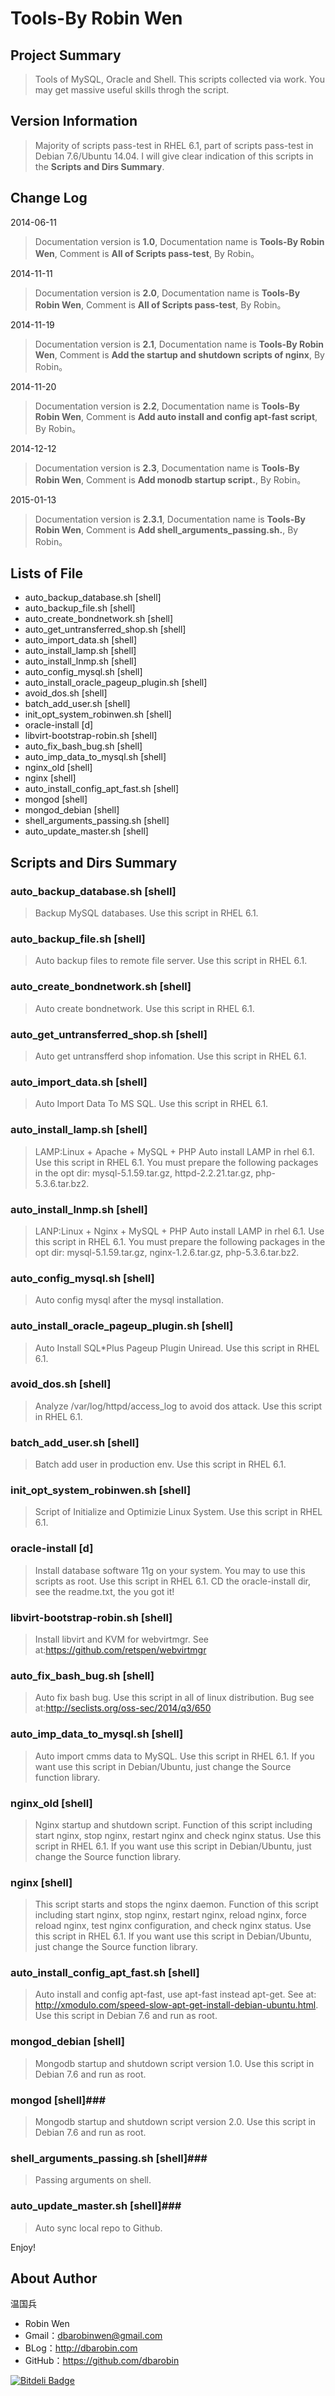 # Tools-By Robin Wen #

## Project Summary ##

> Tools of MySQL, Oracle and Shell. This scripts collected via work. You may get massive useful skills throgh the script.

## Version Information ##
> Majority of scripts pass-test in RHEL 6.1, part of scripts pass-test in Debian 7.6/Ubuntu 14.04. I will give clear indication of this scripts in the **Scripts and Dirs Summary**.

## Change Log ##

2014-06-11
> Documentation version is **1.0**, Documentation name is **Tools-By Robin Wen**, Comment is **All of Scripts pass-test**, By Robin。

2014-11-11
> Documentation version is **2.0**, Documentation name is **Tools-By Robin Wen**, Comment is **All of Scripts pass-test**, By Robin。

2014-11-19
> Documentation version is **2.1**, Documentation name is **Tools-By Robin Wen**, Comment is **Add the startup and shutdown scripts of nginx**, By Robin。

2014-11-20
> Documentation version is **2.2**, Documentation name is **Tools-By Robin Wen**, Comment is **Add auto install and config apt-fast script**, By Robin。

2014-12-12
> Documentation version is **2.3**, Documentation name is **Tools-By Robin Wen**, Comment is **Add monodb startup script.**, By Robin。

2015-01-13
> Documentation version is **2.3.1**, Documentation name is **Tools-By Robin Wen**, Comment is **Add shell_arguments_passing.sh.**, By Robin。

## Lists of File ##

* auto_backup_database.sh [shell]
* auto_backup_file.sh [shell]
* auto_create_bondnetwork.sh [shell]
* auto_get_untransferred_shop.sh [shell]
* auto_import_data.sh [shell]
* auto_install_lamp.sh [shell]
* auto_install_lnmp.sh [shell]
* auto_config_mysql.sh [shell]
* auto_install_oracle_pageup_plugin.sh [shell]
* avoid_dos.sh [shell]
* batch_add_user.sh [shell]
* init_opt_system_robinwen.sh [shell]
* oracle-install [d]
* libvirt-bootstrap-robin.sh [shell]
* auto_fix_bash_bug.sh [shell]
* auto_imp_data_to_mysql.sh [shell]
* nginx_old [shell]
* nginx [shell]
* auto_install_config_apt_fast.sh [shell]
* mongod [shell]
* mongod_debian [shell]
* shell_arguments_passing.sh [shell]
* auto_update_master.sh [shell]

## Scripts and Dirs Summary ##

### auto_backup_database.sh [shell] ###
> Backup MySQL databases. Use this script in RHEL 6.1.

### auto_backup_file.sh [shell] ###
> Auto backup files to remote file server. Use this script in RHEL 6.1.

### auto_create_bondnetwork.sh [shell] ###
> Auto create bondnetwork. Use this script in RHEL 6.1.

### auto_get_untransferred_shop.sh [shell] ###
> Auto get untransfferd shop infomation. Use this script in RHEL 6.1.

### auto_import_data.sh [shell] ###
> Auto Import Data To MS SQL. Use this script in RHEL 6.1.

### auto_install_lamp.sh [shell] ###
> LAMP:Linux + Apache + MySQL + PHP
> Auto install LAMP in rhel 6.1. Use this script in RHEL 6.1. You must prepare the following packages in the opt dir: mysql-5.1.59.tar.gz, httpd-2.2.21.tar.gz, php-5.3.6.tar.bz2.

### auto_install_lnmp.sh [shell] ###
> LANP:Linux + Nginx + MySQL + PHP
> Auto install LAMP in rhel 6.1. Use this script in RHEL 6.1. You must prepare the following packages in the opt dir: mysql-5.1.59.tar.gz, nginx-1.2.6.tar.gz, php-5.3.6.tar.bz2.

### auto_config_mysql.sh [shell] ###
> Auto config mysql after the mysql installation.

### auto_install_oracle_pageup_plugin.sh [shell] ###
> Auto Install SQL*Plus Pageup Plugin Uniread. Use this script in RHEL 6.1.

### avoid_dos.sh [shell] ###
> Analyze /var/log/httpd/access_log to avoid dos attack. Use this script in RHEL 6.1.

### batch_add_user.sh [shell] ###
> Batch add user in production env. Use this script in RHEL 6.1.

### init_opt_system_robinwen.sh [shell] ###
> Script of Initialize and Optimizie Linux System. Use this script in RHEL 6.1.

### oracle-install [d] ###
> Install  database software  11g  on your system. You may to use this scripts as root. Use this script in RHEL 6.1. CD the oracle-install dir, see the readme.txt, the you got it!

### libvirt-bootstrap-robin.sh [shell] ###
> Install libvirt and KVM for webvirtmgr. See at:https://github.com/retspen/webvirtmgr

### auto_fix_bash_bug.sh [shell] ###
> Auto fix bash bug. Use this script in all of linux distribution. Bug see at:http://seclists.org/oss-sec/2014/q3/650

### auto_imp_data_to_mysql.sh [shell] ###
> Auto import cmms data to MySQL. Use this script in RHEL 6.1. If you want use this script in Debian/Ubuntu, just change the Source function library.

### nginx_old [shell] ###
> Nginx startup and shutdown script. Function of this script including start nginx, stop nginx, restart nginx and check nginx status. Use this script in RHEL 6.1. If you want use this script in Debian/Ubuntu, just change the Source function library.

### nginx [shell] ###
> This script starts and stops the nginx daemon. Function of this script including  start nginx, stop nginx, restart nginx, reload nginx, force reload nginx, test nginx configuration, and check nginx status. Use this script in RHEL 6.1. If you want use this script in Debian/Ubuntu, just change the Source function library.

### auto_install_config_apt_fast.sh [shell] ###
> Auto install and config apt-fast, use apt-fast instead apt-get. See at: http://xmodulo.com/speed-slow-apt-get-install-debian-ubuntu.html. Use this script in Debian 7.6 and run as root.

### mongod_debian [shell] ###
> Mongodb startup and shutdown script version 1.0. Use this script in Debian 7.6 and run as root.

### mongod [shell]###
>  Mongodb startup and shutdown script version 2.0. Use this script in Debian 7.6 and run as root.

### shell_arguments_passing.sh [shell]###
>  Passing arguments on shell.

### auto_update_master.sh [shell]###
>  Auto sync local repo to Github.

Enjoy!

## About Author ##

温国兵

* Robin Wen
* Gmail：dbarobinwen@gmail.com
* BLog：http://dbarobin.com
* GitHub：https://github.com/dbarobin

[![Bitdeli Badge](https://d2weczhvl823v0.cloudfront.net/dbarobin/tools/trend.png)](https://bitdeli.com/free "Bitdeli Badge")
